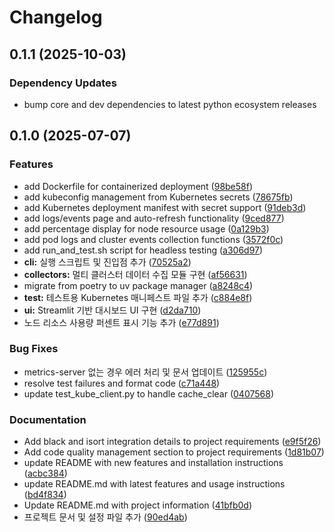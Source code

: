 # Changelog

## 0.1.1 (2025-10-03)

### Dependency Updates

* bump core and dev dependencies to latest python ecosystem releases

## 0.1.0 (2025-07-07)


### Features

* add Dockerfile for containerized deployment ([98be58f](https://github.com/KKamJi98/kubernetes-dashboard/commit/98be58fdfc4f52460ad2e854e4da614700bf0c13))
* add kubeconfig management from Kubernetes secrets ([78675fb](https://github.com/KKamJi98/kubernetes-dashboard/commit/78675fbd276a1541e2c3c7a7f732b615015460bb))
* add Kubernetes deployment manifest with secret support ([91deb3d](https://github.com/KKamJi98/kubernetes-dashboard/commit/91deb3d476856680af5362c712e1f55d39fc3528))
* add logs/events page and auto-refresh functionality ([9ced877](https://github.com/KKamJi98/kubernetes-dashboard/commit/9ced87728f6f29a3c5be5bc6f35c4186d153658f))
* add percentage display for node resource usage ([0a129b3](https://github.com/KKamJi98/kubernetes-dashboard/commit/0a129b36caee69729e931ecd73f933078d01ac51))
* add pod logs and cluster events collection functions ([3572f0c](https://github.com/KKamJi98/kubernetes-dashboard/commit/3572f0c0ea5da31075863a4b960d687d612fcc01))
* add run_and_test.sh script for headless testing ([a306d97](https://github.com/KKamJi98/kubernetes-dashboard/commit/a306d97bcdbaa939307feb18b289fff7b61b9888))
* **cli:** 실행 스크립트 및 진입점 추가 ([70525a2](https://github.com/KKamJi98/kubernetes-dashboard/commit/70525a2ea21893c971542a5dab46383888bd6a5a))
* **collectors:** 멀티 클러스터 데이터 수집 모듈 구현 ([af56631](https://github.com/KKamJi98/kubernetes-dashboard/commit/af56631aec9e28f05b5698726ea7fe26258732d8))
* migrate from poetry to uv package manager ([a8248c4](https://github.com/KKamJi98/kubernetes-dashboard/commit/a8248c4cecf366a46c00f32b440e0597db5ec923))
* **test:** 테스트용 Kubernetes 매니페스트 파일 추가 ([c884e8f](https://github.com/KKamJi98/kubernetes-dashboard/commit/c884e8fb0a487355c09005639d263ee3ff36df1a))
* **ui:** Streamlit 기반 대시보드 UI 구현 ([d2da710](https://github.com/KKamJi98/kubernetes-dashboard/commit/d2da71023d12830de5e90e0c5e84edba813f65fc))
* 노드 리소스 사용량 퍼센트 표시 기능 추가 ([e77d891](https://github.com/KKamJi98/kubernetes-dashboard/commit/e77d8912d684b618680a55ef9d765b663d1fa8bb))


### Bug Fixes

* metrics-server 없는 경우 에러 처리 및 문서 업데이트 ([125955c](https://github.com/KKamJi98/kubernetes-dashboard/commit/125955cc058a20925ed2d3b832e3da15191d8b2e))
* resolve test failures and format code ([c71a448](https://github.com/KKamJi98/kubernetes-dashboard/commit/c71a4488eff1c2d8f14a05c1c1f33b3e1b817aa0))
* update test_kube_client.py to handle cache_clear ([0407568](https://github.com/KKamJi98/kubernetes-dashboard/commit/0407568af0ff0650ab7c3a60b82312a2cff9bf5a))


### Documentation

* Add black and isort integration details to project requirements ([e9f5f26](https://github.com/KKamJi98/kubernetes-dashboard/commit/e9f5f264f51362f91cdcba357623c28204cf6b54))
* Add code quality management section to project requirements ([1d81b07](https://github.com/KKamJi98/kubernetes-dashboard/commit/1d81b070b0385e1d9d88b6ee795690a8ca23aa52))
* update README with new features and installation instructions ([acbc384](https://github.com/KKamJi98/kubernetes-dashboard/commit/acbc3842bbb32c20cbbcf2878f5989f89d2de5ef))
* update README.md with latest features and usage instructions ([bd4f834](https://github.com/KKamJi98/kubernetes-dashboard/commit/bd4f834577d40ec1c7fc1daf1667944e8dbd3991))
* Update README.md with project information ([41bfb0d](https://github.com/KKamJi98/kubernetes-dashboard/commit/41bfb0d9eaab91f10e5067718ce3f35d15698206))
* 프로젝트 문서 및 설정 파일 추가 ([90ed4ab](https://github.com/KKamJi98/kubernetes-dashboard/commit/90ed4ab4653847235c7285151ba0472453403318))
